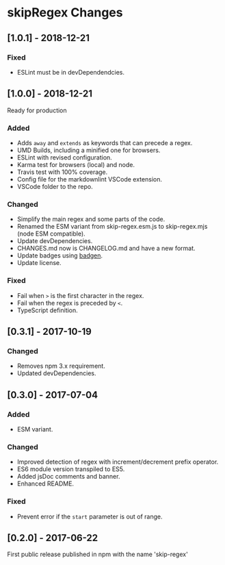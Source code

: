 # skipRegex Changes

## \[1.0.1] - 2018-12-21

### Fixed

- ESLint must be in devDependendcies.

## \[1.0.0] - 2018-12-21

Ready for production

### Added

- Adds `away` and `extends` as keywords that can precede a regex.
- UMD Builds, including a minified one for browsers.
- ESLint with revised configuration.
- Karma test for browsers (local) and node.
- Travis test with 100% coverage.
- Config file for the markdownlint VSCode extension.
- VSCode folder to the repo.

### Changed

- Simplify the main regex and some parts of the code.
- Renamed the ESM variant from skip-regex.esm.js to skip-regex.mjs (node ESM compatible).
- Update devDependencies.
- CHANGES.md now is CHANGELOG.md and have a new format.
- Update badges using [badgen](https://badgen.net).
- Update license.

### Fixed

- Fail when `>` is the first character in the regex.
- Fail when the regex is preceded by `<`.
- TypeScript definition.

## \[0.3.1] - 2017-10-19

### Changed

- Removes npm 3.x requirement.
- Updated devDependencies.

## \[0.3.0] - 2017-07-04

### Added

- ESM variant.

### Changed

- Improved detection of regex with increment/decrement prefix operator.
- ES6 module version transpiled to ES5.
- Added jsDoc comments and banner.
- Enhanced README.

### Fixed

- Prevent error if the `start` parameter is out of range.

## \[0.2.0] - 2017-06-22

First public release published in npm with the name 'skip-regex'
